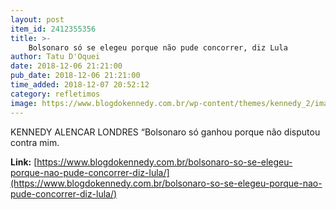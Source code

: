 ```yaml
---
layout: post
item_id: 2412355356
title: >-
    Bolsonaro só se elegeu porque não pude concorrer, diz Lula
author: Tatu D'Oquei
date: 2018-12-06 21:21:00
pub_date: 2018-12-06 21:21:00
time_added: 2018-12-07 20:52:12
category: refletimos
image: https://www.blogdokennedy.com.br/wp-content/themes/kennedy_2/images/kennedy.jpg
---
```


KENNEDY ALENCAR LONDRES “Bolsonaro só ganhou porque não disputou contra mim.

**Link:** [https://www.blogdokennedy.com.br/bolsonaro-so-se-elegeu-porque-nao-pude-concorrer-diz-lula/](https://www.blogdokennedy.com.br/bolsonaro-so-se-elegeu-porque-nao-pude-concorrer-diz-lula/)

